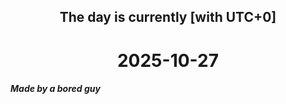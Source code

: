 <h2 align=center>The day is currently [with UTC+0]</h2>
<h1 align=center><!--TIME BEGIN-->2025-10-27<!--TIME END--></h1>
<h5>Made by a bored guy</h5>
